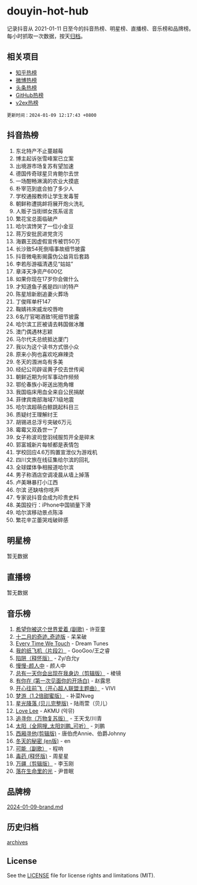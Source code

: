 # douyin-hot-hub

记录抖音从 2021-01-11 日至今的抖音热榜、明星榜、直播榜、音乐榜和品牌榜。每小时抓取一次数据，按天[归档](archives)。

## 相关项目

- [知乎热榜](https://github.com/lonnyzhang423/zhihu-hot-hub)
- [微博热榜](https://github.com/lonnyzhang423/weibo-hot-hub)
- [头条热榜](https://github.com/lonnyzhang423/toutiao-hot-hub)
- [GitHub热榜](https://github.com/lonnyzhang423/github-hot-hub)
- [v2ex热榜](https://github.com/lonnyzhang423/v2ex-hot-hub)


`更新时间：2024-01-09 12:17:43 +0800`

## 抖音热榜

1. 东北特产不止蔓越莓
1. 博主起诉张雪峰案已立案
1. 出境游市场复苏有望加速
1. 德国传奇球星贝肯鲍尔去世
1. 一场酣畅淋漓的农业大摸底
1. 朴宰范到底合拍了多少人
1. 学校通报教师让学生发毒誓
1. 朝鲜称遭挑衅将展开炮火洗礼
1. 人贩子当街绑女孩系谣言
1. 繁花宝总面临破产
1. 哈尔滨馋哭了一位小金豆
1. 蒋万安批民进党贪污
1. 海霸王因虚假宣传被罚50万
1. 长沙致54死倒塌事故细节披露
1. 抖音微电影揭露伪公益背后套路
1. 李若彤游福清遇见“姑姑”
1. 章泽天净资产600亿
1. 如果你现在17岁你会做什么
1. 才知道鱼子酱是四川的特产
1. 陈星旭新剧追妻火葬场
1. 丁俊晖单杆147
1. 鞠婧祎宋威龙咬唇吻
1. 6名厅官喝酒致1死细节披露
1. 哈尔滨工匠被请去韩国做冰雕
1. 澳门偶遇林志颖
1. 马尔代夫总统抵达厦门
1. 我以为这个读书方式很小众
1. 原来小狗也喜欢吃麻辣烫
1. 冬天的涠洲岛有多美
1. 经纪公司辟谣黄子佼去世传闻
1. 朝鲜近期为何军事动作频频
1. 鄂伦春族小哥送出狍角帽
1. 我国临床用血全来自公民捐献
1. 菲律宾南部海域7.1级地震
1. 哈尔滨超萌白鲸跳起科目三
1. 质疑纣王理解纣王
1. 胡锡进总浮亏突破6万元
1. 霉霉又双叒世一了
1. 女子称波司登羽绒服剪开全是碎末
1. 郭富城新片每帧都是表情包
1. 学校回应4.6万购置宣泄仪为游戏机
1. 四川文旅在线征集给尔滨的回礼
1. 全球媒体争相报道哈尔滨
1. 男子称酒店空调凌晨从墙上掉落
1. 卢美琳暴打小江西
1. 尔滨 还缺啥你吱声
1. 专家说抖音会成为珍贵史料
1. 美国投行：iPhone中国销量下滑
1. 哈尔滨移动景点陈泽
1. 繁花辛芷蕾哭戏破碎感

## 明星榜

暂无数据

## 直播榜

暂无数据

## 音乐榜

1. [希望你被这个世界爱着 (副歌)](https://sf6-cdn-tos.douyinstatic.com/obj/tos-cn-ve-2774/oUHCmWQfZlE3QQBKBeD8rCFLpJzPgCpImhsxMt) - 许亚童
1. [十二月的奇迹_奇迹版](https://sf86-cdn-tos.douyinstatic.com/obj/tos-cn-ve-2774/oMslvA9FBzGMGHnyUuoiiUjtIAXfMz6tzwByW8) - 呆呆破
1. [Every Time We Touch](https://sf86-cdn-tos.douyinstatic.com/obj/tos-cn-ve-2774/ogN6lUKQeBBfEVhIOMikG1CcJjugxk1tztZyhP) - Dream Tunes
1. [我的纸飞机（片段2）](https://sf86-cdn-tos.douyinstatic.com/obj/tos-cn-ve-2774/oM2ZrKcg2CD5AeRB2gkeXOFB1IxAGJdZPazYHf) - GooGoo/王之睿
1. [陷阱（释怀版）](https://sf86-cdn-tos.douyinstatic.com/obj/tos-cn-ve-2774/oE8C21LeZrzKLDFfQYgMzx4GAIHageG5IzayY7) - Zy/白允y
1. [慢慢-颜人中](https://sf6-cdn-tos.douyinstatic.com/obj/tos-cn-ve-2774/ocjHNfBXdBxQNC8ZGAeoLMFTUgtBg8bkExunDC) - 颜人中
1. [总有一天你会出现在我身边（剪辑版）](https://sf86-cdn-tos.douyinstatic.com/obj/tos-cn-ve-2774/oMLsHwhWW7CYoAhoWB9EXUQIzNBsfAJxpAoxCU) - 棱镜
1. [有你在 (第一次见面你的开场白)](https://sf6-cdn-tos.douyinstatic.com/obj/tos-cn-ve-2774/oAthrQ3ClJBfI57uBoFEgNDYtNCZ0TSYQQfxQ0) - 赵露思
1. [开心往前飞（开心超人联盟主题曲）](https://sf86-cdn-tos.douyinstatic.com/obj/tos-cn-ve-2774/9d8fb7c82cf1421fb93a9fe925275e0a) - VIVI
1. [梦游（1.2倍甜蜜版）](https://sf86-cdn-tos.douyinstatic.com/obj/tos-cn-ve-2774/o4gyAUm8hwufoEABmwVIiQtHsFuGzAEEWtNMzo) - 补菜Nveg
1. [星光降落 (贝儿完整版)](https://sf3-cdn-tos.douyinstatic.com/obj/tos-cn-ve-2774/okwB9hAwyAtsFFkFBzAX1hOOfQuIoMNs0W2Mwr) - 陆雨萱（贝儿）
1. [Love Lee](https://sf86-cdn-tos.douyinstatic.com/obj/tos-cn-ve-2774/o05GbkJGbCBTdDnMtB0fwOYgkeZp23vrWQDQBS) - AKMU (악뮤)
1. [追寻你（万物复苏版）](https://sf3-cdn-tos.douyinstatic.com/obj/tos-cn-ve-2774/oYeAZJsbjIDit9APmBg8u6uDUQnHmoCf3gbo74) - 王天戈/川青
1. [太阳（全网搜_太阳刘鹏_可听）](https://sf86-cdn-tos.douyinstatic.com/obj/tos-cn-ve-2774/ogWbyIQnlBFImVbeDocRdCIYtBHlbJXgfZMvgz) - 刘鹏
1. [西厢寻他(剪辑版)](https://sf86-cdn-tos.douyinstatic.com/obj/tos-cn-ve-2774/oUsAVfAQKlRNxEv5qxvIB8o5qmIWUcXbzJKJhw) - 唐伯虎Annie、伯爵Johnny
1. [冬天的秘密 (en版)](https://sf86-cdn-tos.douyinstatic.com/obj/tos-cn-ve-2774/okIuMHDdzyf3FjGK4Lphe1vfHcQaPIHAg0Z4CR) - en
1. [可能（副歌）](https://sf6-cdn-tos.douyinstatic.com/obj/tos-cn-ve-2774/cde1731888894259b333569393c2fb51) - 程响
1. [毒药 (释怀版)](https://sf86-cdn-tos.douyinstatic.com/obj/tos-cn-ve-2774/oYILMEAzspdZBIzy4frJNB8ZHPHWAhiwowd4Ad) - 周星星
1. [万疆（剪辑版）](https://sf86-cdn-tos.douyinstatic.com/obj/tos-cn-ve-2774/ooG7oVgFlDTelKCjCsTTobQvbdtj1BBQXnfZd8) - 李玉刚
1. [落在生命里的光](https://sf3-cdn-tos.douyinstatic.com/obj/tos-cn-ve-2774/d9ffa8c090124ea58bb10df9b510c01d) - 尹昔眠

## 品牌榜

[2024-01-09-brand.md](archives/2024-01-09-brand.md)

## 历史归档

[archives](archives)

## License

See the [LICENSE](LICENSE) file for license rights and limitations (MIT).
